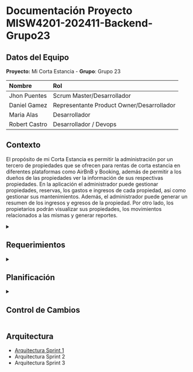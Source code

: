 # Documentación Proyecto MISW4201-202411-Backend-Grupo23

## Datos del Equipo

**Proyecto:** Mi Corta Estancia - 
**Grupo**: Grupo 23

| **Nombre** | **Rol** |
|:----------|:-----------------------|
| Jhon Puentes | Scrum Master/Desarrollador
| Daniel Gamez | Representante Product Owner/Desarrollador
| Maria Alas | Desarrollador
| Robert Castro | Desarrollador / Devops

## Contexto

El propósito de mi Corta Estancia es permitir la administración por un tercero de propiedades que se ofrecen para rentas de corta estancia en diferentes plataformas como AirBnB y Booking, además de permitir a los dueños de las propiedades ver la información de sus respectivas propiedades. En la aplicación el administrador puede gestionar propiedades, reservas, los gastos e ingresos de cada propiedad, así como gestionar sus mantenimientos. Además, el administrador puede generar un resumen de los ingresos y egresos de la propiedad. Por otro lado, los propietarios podrán visualizar sus propiedades, los movimientos relacionados a las mismas y generar reportes. 

<details>
  <summary><h2>Requerimientos</h2></summary>

[Backlog en Jira](proyecto-de-jira)
  
Código | Nombre | Detalle
-- | -- | --
PA-8 | Ver listado de propiedades | Como usuario quisiera ver la lista propiedades por nombre con las debidas opciones de ver, editar o eliminar al lado de la propiedad. Para poder ver todas las propiedades registradas en corta estancia
PA-9 | Ver detalle de propiedades | Como usuario quisiera darle click a ver detalles de una propiedad [desde el listado de propiedades] y que se despliegue al lado derecho de la misma página la información de la propiedad para poder ver el nombre de la propiedad, la ciudad, el municipio, la dirección, el nombre del propietario, el número de contacto, el banco y el número de cuenta.
PA-11 | Crear propiedad single page | Como usuario quiero que al darle click a crear una nueva propiedad [desde el listado de propiedades] se despliegue al lado derecho un formulario para llenar la información, este debe solicitar el nombre de la propiedad, la cuidad, el municipio, la dirección, el nombre del propietario, el número de contacto, el banco y el número de cuenta.
PA-12 | Registrar Propietario | Yo como propietario y dueño de inmuebles registrados en la plataforma de corta estancia quiero poder registrarme en la plataforma para poder consultar información relacionada a mis propiedades que tengo administradas en la plataforma.
PA-13 | Iniciar sesión como propietario | Yo como propietario y dueño de inmuebles registrados en la plataforma de corta estancia quiero poder iniciar sesión en la aplicación con mi usuario y clave para poder acceder a la información de mis propiedades y estar enterado de la gestión administrativa.
PA-10 | Ver listado de propiedades por rol | Como administrador/propietario quisiera ver la lista de propiedades solamente por nombre y las debidas opciones, ver, editar, eliminar habilitadas o deshabilitadas según el rol del usuario. Para poder ver todas las propiedades registradas en corta estancia según el rol.
PA-15 | Editar propietario en propiedad para rol administrador | Yo como administrador de la plataforma de corta estancia y administrador de los inmuebles registrados en el sistema quiero poder editar el dato de propietario en todos y cada una de las propiedades para mantener actualizada la información en el sistema.
PA-5 | Restringir vista movimientos para rol propietario | Como propietario quisiera ver la lista de movimientos de mis propiedades sin tener posibilidad de crear, editar o eliminar movimientos. Esto para poder informarme de los movimientos de mis propiedades sin tener la posibilidad de realizar cambios en el sistema.
PA-16 | Crear mantenimiento | Como usuario administrador de propiedades quiero poder crear tareas de mantenimiento para las propiedades para que pueda asegurar el buen estado y funcionamiento de las instalaciones para los huéspedes.
PA-14 | Listar mantenimientos | Como usuario de la plataforma de corta estancia quiero ver una lista de los mantenimientos que ha tenido cada propiedad registrada en el sistema para estar informado sobre los mantenimientos realizados y por hacer.
PA-17 | Editar mantenimientos | Como usuario administrador de propiedades quiero poder editar las tareas de mantenimiento existentes para que pueda actualizar la información o reprogramar las tareas según sea necesario.
PA-18 | Eliminar mantenimientos | Como usuario administrador de propiedades quiero poder eliminar tareas de mantenimiento programadas para que pueda gestionar eficientemente los mantenimientos que ya no son necesarios o han sido completados.
PA-6 | Ajustar campos en crear movimientos | Como administrador del sistema, quiero poder crear movimientos con los nuevos campos de categoría y descripción y sin el campo de concepto. Esto para poder hacer una gestión más adecuada de los movimientos.
PA-7 | Ajustar campos en ver movimientos | Como usuario del sistema quiero poder ver los movimientos de una propiedad con los campos de categoría y descripción y sin el campo de concepto. Lo anterior para poder hacer un mejor seguimiento de los movimientos.
</details>

<details>
  <summary><h2>Planificación</h2></summary>
  
![Planificacion Corta Estancia (1)](https://github.com/MISW-4201-ProcesosDesarrolloAgil/MISW4201-202411-Backend-Grupo23/assets/142242801/b79e0dc5-ed97-4a03-9fc7-acd07dc06e67)

  [Link de la planificación](https://miro.com/app/board/uXjVNvXF3-0=/?share_link_id=842970653616)
  
</details>

<details>
  <summary><h2>Control de Cambios</h2></summary>

ID | C1
-- | --
Tipo |
Cambio | 
Impacto | 
Decisión | 

</details>


## Arquitectura
* [Arquitectura Sprint 1](Arquitectura)
* Arquitectura Sprint 2
* Arquitectura Sprint 3
